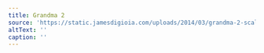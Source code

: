 ```yaml
---
title: Grandma 2
source: 'https://static.jamesdigioia.com/uploads/2014/03/grandma-2-scaled.jpg'
altText: ''
caption: ''
---
```


